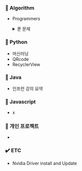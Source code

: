 ### 📕 Algorithm
- Programmers
  <details><summary>푼 문제</summary>
  
  **Python**
  
  - 두 정수 사이의 합
  - 문자열 내림차순으로 배치하기
  - 평균 구하기

  **MySQL**
  
  - 최댓갓 구하기
  - 모든 레코트 조회하기
   </details>


### 📙 Python
- 머신러닝
- QRcode
- RecyclerView


### 📒 Java
- 인프런 강의 요약


### 📗 Javascript
- x


### 📘 개인 프로젝트
- 


### ✔️ ETC
- Nvidia Driver install and Update
